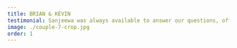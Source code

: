 ```yaml
---
title: BRIAN & KEVIN
testimonial: Sanjeewa was always available to answer our questions, offer recommendations, and ensure that everything ran smoothly. His dedication to capturing our love story was evident in every shot, and we are grateful for his beautiful work.
image: ./couple-7-crop.jpg
order: 1
---
```

